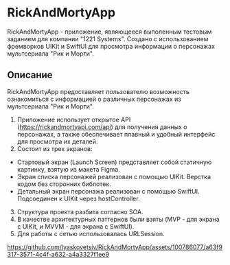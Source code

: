 # RickAndMortyApp

RickAndMortyApp - приложение, являющееся выполенным тестовым заданием для компании "1221 Systems". 
Создано с использованием фремворков UIKit и SwiftUI для просмотра информации о персонажах мультсериала "Рик и Морти".

## Описание

RickAndMortyApp предоставляет пользователю возможность ознакомиться с информацией о различных персонажах из мультсериала "Рик и Морти". 

1. Приложение использует открытое API (https://rickandmortyapi.com/api) для получения данных о персонажах, а также обеспечивает плавный и удобный интерфейс для просмотра их деталей.
2. Состоит из трех экранов:
* Стартовый экран (Launch Screen) представляет собой статичную картинку, взятую из макета Figma.
* Экран списка персонажей реализован с помощью UIKit. Верстка кодом без сторонних библотек.
* Детальный экран персонажа реализован с помощью SwiftUI. Подсоединен к UIKit через hostController.
3. Структура проекта разбита согласно SOA.
4. В качестве архитектурных паттернов были взяты (MVP - для экрана с UIKit, и MVVM - для экрана с SwiftUI).
5. Для работы с сетью использовалась URLSession.

https://github.com/lyaskovetsiv/RickAndMortyApp/assets/100786077/a63f9317-3571-4c4f-a632-a4a3327f1ee9

